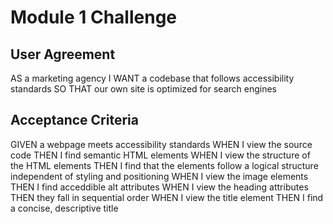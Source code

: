 # Module 1 Challenge


## User Agreement
AS a marketing agency
I WANT a codebase that follows accessibility standards
SO THAT our own site is optimized for search engines


## Acceptance Criteria
GIVEN a webpage meets accessibility standards
WHEN I view the source code
THEN I find semantic HTML elements
WHEN I view the structure of the HTML elements
THEN I find that the elements follow a logical structure independent of styling and positioning
WHEN I view the image elements
THEN I find acceddible alt attributes
WHEN I view the heading attributes
THEN they fall in sequential order
WHEN I view the title element 
THEN I find a concise, descriptive title
